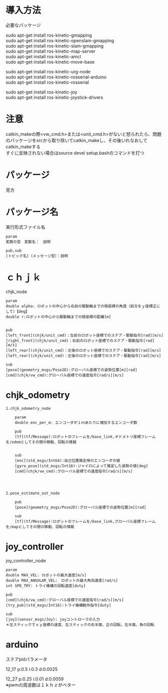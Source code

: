 # 導入方法

必要なパッケージ  

sudo apt-get install ros-kinetic-gmapping  
sudo apt-get install ros-kinetic-openslam-gmapping  
sudo apt-get install ros-kinetic-slam-gmapping  
sudo apt-get install ros-kinetic-map-server  
sudo apt-get install ros-kinetic-amcl  
sudo apt-get install ros-kinetic-move-base  

sudo apt-get install ros-kinetic-urg-node  
sudo apt-get install ros-kinetic-rosserial-arduino  
sudo apt-get install ros-kinetic-rosserial  

sudo apt-get install ros-kinetic-joy  
sudo apt-get install ros-kinetic-joystick-drivers  


# 注意

catkin_makeの際<vw_cmd.h>または<unit_cmd.h>がないと怒られたら、問題のパッケージをsrcから取り除いてcatkin_makeし、その後いれなおしてcatkin_makeする  
すぐに反映されない場合はsource devel setup.bashのコマンドを打つ  





# パッケージ  

見方  

# パッケージ名

実行形式ファイル名

	param  
	変数の型　変数名：　説明  

	pub,sub  
	[トピック名]（メッセージ型）：説明  


# ｃｈｊｋ 

chjk_node  

	param  
	double alpha: ロボットの中心から右前の駆動輪までの極座標の角度（前方をｙ座標正にして）【deg】  
	double r:ロボットの中心から駆動輪までの極座標の距離[m]  


	pub  
	[left_front](chjk/unit_cmd)：左前のロボット座標でのステア・駆動指令[rad][m/s]  
	[right_front](chjk/unit_cmd)：右前のロボット座標でのステア・駆動指令[rad][m/s]  
	[left_rear](chjk/unit_cmd)：左後のロボット座標でのステア・駆動指令[rad][m/s]  
	[left_rear](chjk/unit_cmd)：左後のロボット座標でのステア・駆動指令[rad][m/s]  

	sub  
	[pose](geometry_msgs/Pose2D):グローバル座標での姿勢位置[m][rad]  
	[cmd](chjk/vw_cmd):グローバル座標での速度指令[rad/s][m/s]  


# chjk_odometry  

	1.chjk_odometry_node

		param
		double enc_per_m: エンコーダが１ｍあたりに増加するエンコーダ数

		pub
		[tf](tf/Message):ロボットのフレームを/base_link,オドメトリ座標フレームを/odomとしてその間の移動、回転の情報


		sub
		[enc](std_msgs/Int64):自己位置推定用のエンコーダの値
		[gyro_pose](std_msgs/Int16):ジャイロによって推定した姿勢の値[deg]
		[cmd](chjk/vw_cmd):グローバル座標での速度指令[rad/s][m/s]




	2.pose_estimate_out_node

		pub
		[pose](geometry_msgs/Pose2D):グローバル座標での姿勢位置[m][rad]

		sub
		[tf](tf/Message):ロボットのフレームを/base_link,グローバル座標フレームを/mapとしてその間の移動、回転の情報



# joy_controller 

joy_controller_node  

	param  
	double MAX_VEL: ロボットの最大速度[m/s]  
	double MAX_ANGULAR_VEL:　ロボットの最大角加速度[rad/s]  
	int SPD_TRY: トライ機構の回転速度[duty]

	pub  
	[cmd](chjk/vw_cmd):グローバル座標での速度指令[rad/s][m/s]  
	[try_pub](std_msgs/Int16):トライ機構動作指令[duty]

	sub  
	[joy](sensor_msgs/Joy): joyコントローラの入力  
	＊左スティックでｘｙ座標の速度、左スティックの右半面、正の回転、左半面、負の回転  


# arduino  

ステアpidパラメータ  

12_17 p:0.5 i:0.3 d:0.0025  

12_27 p:0.25 i:0.01 d:0.0059  
※pwmの周波数は１ｋｈｚがベター








